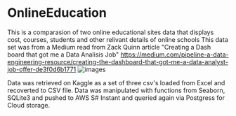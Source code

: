 # OnlineEducation

This is a comparasion of two online educational sites data that displays cost, courses, students and other relivant details of online schools
This data set was from a Medium read from Zack Quinn article "Creating a Dash board that got me a Data Analisis Job"
[
](https://medium.com/pipeline-a-data-engineering-resource/creating-the-dashboard-that-got-me-a-data-analyst-job-offer-de3f0d6b1771)https://medium.com/pipeline-a-data-engineering-resource/creating-the-dashboard-that-got-me-a-data-analyst-job-offer-de3f0d6b1771
![images](https://github.com/RRbenitez77/OnlineEducation/assets/33403205/663463bc-15aa-4637-9de9-77d050bd0005)

Data was retrieved on Kaggle as a set of three csv's loaded from Excel and recoverted to CSV file. Data was manipulated with functions from Seaborn, SQLite3 and pushed to AWS S# Instant and queried again via Postgress for Cloud storage.
